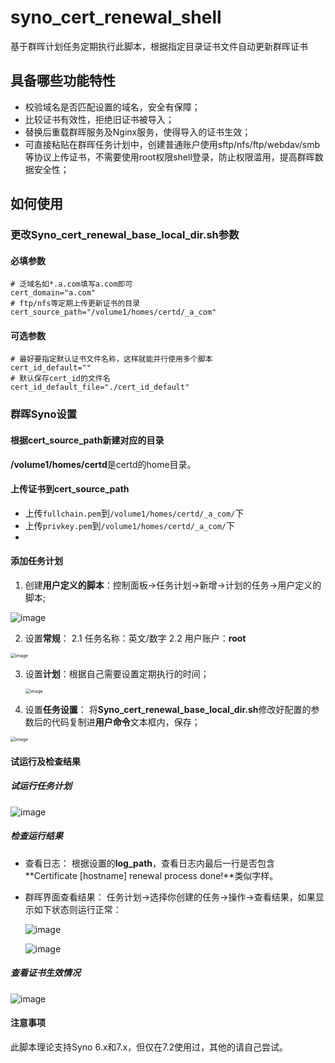 # syno_cert_renewal_shell
基于群晖计划任务定期执行此脚本，根据指定目录证书文件自动更新群晖证书

## 具备哪些功能特性

- 校验域名是否匹配设置的域名，安全有保障；
- 比较证书有效性，拒绝旧证书被导入；
- 替换后重载群晖服务及Nginx服务，使得导入的证书生效；
- 可直接粘贴在群晖任务计划中，创建普通账户使用sftp/nfs/ftp/webdav/smb等协议上传证书，不需要使用root权限shell登录，防止权限滥用，提高群晖数据安全性；

## 如何使用

### 更改Syno_cert_renewal_base_local_dir.sh参数
#### 必填参数
```
# 泛域名如*.a.com填写a.com即可
cert_domain="a.com"
# ftp/nfs等定期上传更新证书的目录
cert_source_path="/volume1/homes/certd/_a_com"
```
#### 可选参数
```
# 最好要指定默认证书文件名称，这样就能并行使用多个脚本
cert_id_default=""
# 默认保存cert_id的文件名
cert_id_default_file="./cert_id_default"
```
### 群晖Syno设置
#### 根据cert_source_path新建对应的目录
**/volume1/homes/certd**是certd的home目录。

#### 上传证书到cert_source_path
- 上传```fullchain.pem```到```/volume1/homes/certd/_a_com/```下
- 上传```privkey.pem```到```/volume1/homes/certd/_a_com/```下
- 
#### 添加任务计划
1.  创建**用户定义的脚本**：控制面板->任务计划->新增->计划的任务->用户定义的脚本;

   ![image](./img/add_task.png)

2.  设置**常规**：
   2.1 任务名称：英文/数字
   2.2 用户账户：**root**

   <img src="./img/add_task_1.png" alt="image" style="zoom:50%;" />

3. 设置**计划**：根据自己需要设置定期执行的时间；

   <img src="./img/add_task_2.png" alt="image" style="zoom:50%;" />

4.  设置**任务设置**：
   将**Syno_cert_renewal_base_local_dir.sh**修改好配置的参数后的代码复制进**用户命令**文本框内，保存；

   <img src="./img/add_task_3.png" alt="image" style="zoom:50%;" />

#### 试运行及检查结果
##### 试运行任务计划
![image](./img/try_run_script.png)

##### 检查运行结果
- 查看日志：
根据设置的**log_path**，查看日志内最后一行是否包含**Certificate [hostname] renewal process done!**类似字样。

- 群晖界面查看结果：
  任务计划->选择你创建的任务->操作->查看结果，如果显示如下状态则运行正常：

  ![image](README.assets/check_shell_result_1-17202556769103.png)

  ![image](./img/check_shell_result_2.png)

##### 查看证书生效情况
![image](./img/cert_renewal_done_menu.png)


#### 注意事项
此脚本理论支持Syno 6.x和7.x，但仅在7.2使用过，其他的请自己尝试。

